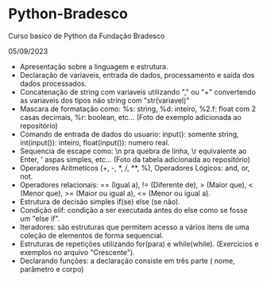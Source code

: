 # Python-Bradesco
Curso basico de Python da Fundação Bradesco 

05/09/2023
- Apresentação sobre a linguagem e estrutura.
- Declaração de variaveis, entrada de dados, processamento e saida dos dados processados.
- Concatenação de string com variaveis utilizando "," ou "+" convertendo as variaveis dos tipos não string com "str(variavel)"
- Mascara de formatação como: %s: string, %d: inteiro, %2.f: float com 2 casas decimais, %r: boolean, etc... (Foto de exemplo adicionada ao repositório)
- Comando de entrada de dados do usuario: input(): somente string, int(input()): inteiro, float(input()): numero real.
- Sequencia de escape como: \n pra quebra de linha, \r equivalente ao Enter, \' aspas simples, etc... (Foto da tabela adicionada ao repositório)
- Operadores Aritmeticos (+, -, *, /, **, %), Operadores Lógicos: and, or, not.
- Operadores relacionais: == (Igual a), != (Diferente de), > (Maior que), < (Menor que), >= (Maior ou igual a), <= (Menor ou igual a).
- Estrutura de decisão simples if(se) else (se não).
- Condição elif: condição a ser executada antes do else como se fosse um "else if".
- Iteradores: são estruturas que permitem acesso a vários itens de uma coleção de elementos de forma sequencial. 
- Estruturas de repetições utilizando for(para) e while(while). (Exercicios e exemplos no arquivo "Crescente").
- Declarando funções: a declaração consiste em três parte ( nome, parâmetro e corpo)
